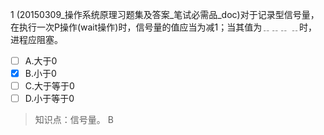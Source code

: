 1
(20150309_操作系统原理习题集及答案_笔试必需品_doc)对于记录型信号量，在执行一次P操作(wait操作)时，信号量的值应当为减1；当其值为﹎﹎﹎
﹎时，进程应阻塞。
- [ ] A.大于0 
- [x] B.小于0 
- [ ] C.大于等于0 
- [ ] D.小于等于0

> 知识点：信号量。
> B
